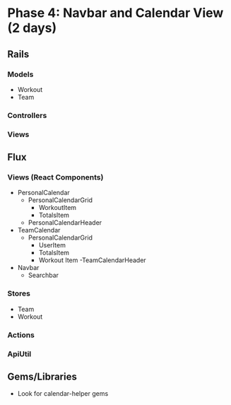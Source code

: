 # Phase 4: Navbar and Calendar View (2 days)

## Rails
### Models
* Workout
* Team

### Controllers

### Views

## Flux
### Views (React Components)
* PersonalCalendar
  - PersonalCalendarGrid
    - WorkoutItem
    - TotalsItem
  - PersonalCalendarHeader
* TeamCalendar
  - PersonalCalendarGrid
    - UserItem
    - TotalsItem
    - Workout Item
  -TeamCalendarHeader
* Navbar
  - Searchbar


### Stores
* Team
* Workout

### Actions

### ApiUtil

## Gems/Libraries
* Look for calendar-helper gems
